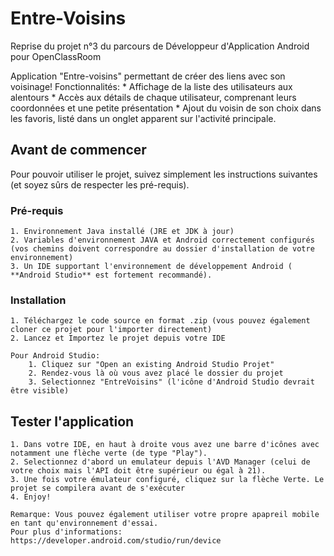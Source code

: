 # Entre-Voisins
Reprise du projet n°3 du parcours de Développeur d'Application Android pour OpenClassRoom

Application "Entre-voisins" permettant de créer des liens avec son voisinage!
Fonctionnalités: 
	* Affichage de la liste des utilisateurs aux alentours
	* Accès aux détails de chaque utilisateur, comprenant leurs coordonnées et une petite présentation
	* Ajout du voisin de son choix dans les favoris, listé dans un onglet apparent sur l'activité principale.

## Avant de commencer

Pour pouvoir utiliser le projet, suivez simplement les instructions suivantes (et soyez sûrs de respecter les pré-requis).

### Pré-requis

	1. Environnement Java installé (JRE et JDK à jour)
	2. Variables d'environnement JAVA et Android correctement configurés (vos chemins doivent correspondre au dossier d'installation de votre environnement)
	3. Un IDE supportant l'environnement de développement Android ( **Android Studio** est fortement recommandé).
	
### Installation

	1. Téléchargez le code source en format .zip (vous pouvez également cloner ce projet pour l'importer directement)
	2. Lancez et Importez le projet depuis votre IDE


```
Pour Android Studio: 
	1. Cliquez sur "Open an existing Android Studio Projet"
	2. Rendez-vous là où vous avez placé le dossier du projet
	3. Selectionnez "EntreVoisins" (l'icône d'Android Studio devrait être visible)
```

## Tester l'application

	1. Dans votre IDE, en haut à droite vous avez une barre d'icônes avec notamment une flèche verte (de type "Play").
	2. Selectionnez d'abord un emulateur depuis l'AVD Manager (celui de votre choix mais l'API doit être supérieur ou égal à 21).
	3. Une fois votre émulateur configuré, cliquez sur la flèche Verte. Le projet se compilera avant de s'exécuter
	4. Enjoy! 
	
```
Remarque: Vous pouvez également utiliser votre propre apapreil mobile en tant qu'environnement d'essai.
Pour plus d'informations: 
https://developer.android.com/studio/run/device
```
